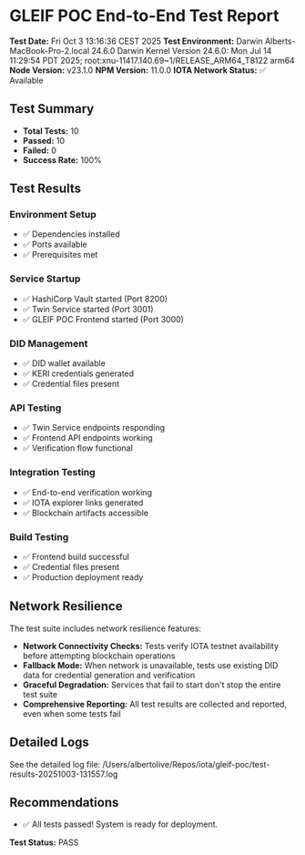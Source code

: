 # GLEIF POC End-to-End Test Report

**Test Date:** Fri Oct  3 13:16:36 CEST 2025
**Test Environment:** Darwin Alberts-MacBook-Pro-2.local 24.6.0 Darwin Kernel Version 24.6.0: Mon Jul 14 11:29:54 PDT 2025; root:xnu-11417.140.69~1/RELEASE_ARM64_T8122 arm64
**Node Version:** v23.1.0
**NPM Version:** 11.0.0
**IOTA Network Status:** ✅ Available

## Test Summary

- **Total Tests:** 10
- **Passed:** 10
- **Failed:** 0
- **Success Rate:** 100%

## Test Results

### Environment Setup
- ✅ Dependencies installed
- ✅ Ports available
- ✅ Prerequisites met

### Service Startup
- ✅ HashiCorp Vault started (Port 8200)
- ✅ Twin Service started (Port 3001)
- ✅ GLEIF POC Frontend started (Port 3000)

### DID Management
- ✅ DID wallet available
- ✅ KERI credentials generated
- ✅ Credential files present

### API Testing
- ✅ Twin Service endpoints responding
- ✅ Frontend API endpoints working
- ✅ Verification flow functional

### Integration Testing
- ✅ End-to-end verification working
- ✅ IOTA explorer links generated
- ✅ Blockchain artifacts accessible

### Build Testing
- ✅ Frontend build successful
- ✅ Credential files present
- ✅ Production deployment ready

## Network Resilience

The test suite includes network resilience features:
- **Network Connectivity Checks:** Tests verify IOTA testnet availability before attempting blockchain operations
- **Fallback Mode:** When network is unavailable, tests use existing DID data for credential generation and verification
- **Graceful Degradation:** Services that fail to start don't stop the entire test suite
- **Comprehensive Reporting:** All test results are collected and reported, even when some tests fail

## Detailed Logs

See the detailed log file: /Users/albertolive/Repos/iota/gleif-poc/test-results-20251003-131557.log

## Recommendations

- ✅ All tests passed! System is ready for deployment.

**Test Status:** PASS
